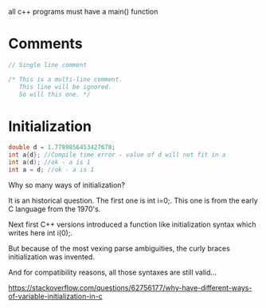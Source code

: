 all c++ programs must have a main() function

# Comments

```cpp
// Single line comment

/* This is a multi-line comment.
   This line will be ignored.
   So will this one. */
```

# Initialization

```cpp
double d = 1.7789856453427678;
int a{d}; //Compile time error - value of d will not fit in a
int a(d); //ok - a is 1
int a = d; //ok - a is 1
```

Why so many ways of initialization?

It is an historical question. The first one is int i=0;. This one is from the early C language from the 1970's.

Next first C++ versions introduced a function like initialization syntax which writes here int i(0);.

But because of the most vexing parse ambiguities, the curly braces initialization was invented.

And for compatibility reasons, all those syntaxes are still valid...

https://stackoverflow.com/questions/62756177/why-have-different-ways-of-variable-initialization-in-c
